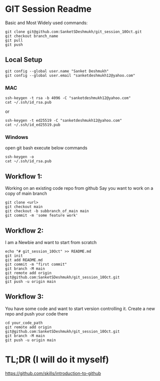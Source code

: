 # GIT Session Readme

Basic and Most Widely used commands:

```
git clone git@github.com:SanketSDeshmukh/git_session_10Oct.git
git checkout branch_name 
git pull
git push

```


## Local Setup 
```
git config --global user.name "Sanket Deshmukh"
git config --global user.email "sanketdeshmukh12@yahoo.com"
```
### MAC
```
ssh-keygen -t rsa -b 4096 -C "sanketdeshmukh12@yahoo.com"
cat ~/.ssh/id_rsa.pub
```
or
```
ssh-keygen -t ed25519 -C "sanketdeshmukh12@yahoo.com"
cat ~/.ssh/id_ed25519.pub
```

### Windows
open git bash
execute below commands
```
ssh-keygen -o
cat ~/.ssh/id_rsa.pub
```

## Workflow 1: 
Working on an existing code repo from github
Say you want to work on a copy of main branch

```
git clone <url>
git checkout main
git checkout -b subbranch_of_main main
git commit -m 'some feature work'

```

## Workflow 2: 
I am a Newbie and want to start from scratch

```
echo "# git_session_10Oct" >> README.md
git init
git add README.md
git commit -m "first commit"
git branch -M main
git remote add origin git@github.com:SanketSDeshmukh/git_session_10Oct.git
git push -u origin main
```

## Workflow 3:
You have some code and want to start version controlling it. 
Create a new repo and push your code there

```
cd your_code_path
git remote add origin git@github.com:SanketSDeshmukh/git_session_10Oct.git
git branch -M main
git push -u origin main
```

# TL;DR (I will do it myself)

https://github.com/skills/introduction-to-github

